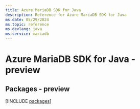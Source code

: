 ```yaml
---
title: Azure MariaDB SDK for Java
description: Reference for Azure MariaDB SDK for Java
ms.date: 05/29/2024
ms.topic: reference
ms.devlang: java
ms.service: mariadb
---
```

# Azure MariaDB SDK for Java - preview
## Packages - preview
[!INCLUDE [packages](mariadb-index.md)]